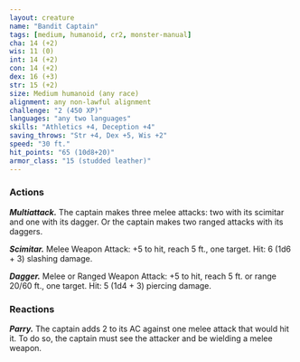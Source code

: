 ```yaml
---
layout: creature
name: "Bandit Captain"
tags: [medium, humanoid, cr2, monster-manual]
cha: 14 (+2)
wis: 11 (0)
int: 14 (+2)
con: 14 (+2)
dex: 16 (+3)
str: 15 (+2)
size: Medium humanoid (any race)
alignment: any non-lawful alignment
challenge: "2 (450 XP)"
languages: "any two languages"
skills: "Athletics +4, Deception +4"
saving_throws: "Str +4, Dex +5, Wis +2"
speed: "30 ft."
hit_points: "65 (10d8+20)"
armor_class: "15 (studded leather)"
---
```


### Actions

***Multiattack.*** The captain makes three melee attacks: two with its scimitar and one with its dagger. Or the captain makes two ranged attacks with its daggers.

***Scimitar.*** Melee Weapon Attack: +5 to hit, reach 5 ft., one target. Hit: 6 (1d6 + 3) slashing damage.

***Dagger.*** Melee or Ranged Weapon Attack: +5 to hit, reach 5 ft. or range 20/60 ft., one target. Hit: 5 (1d4 + 3) piercing damage.

### Reactions

***Parry.*** The captain adds 2 to its AC against one melee attack that would hit it. To do so, the captain must see the attacker and be wielding a melee weapon.